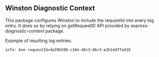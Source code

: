## Winston Diagnostic Context

This package configures Winston to include the requestId into every log entry.
It does so by relying on getRequestID API provided by express-diagnostic-context package.

Example of resulting log entries:
```
info: boo requestId=da39b598-c164-40c3-8bc3-e2b14d7fad18
```

